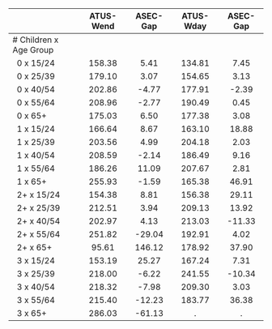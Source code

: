 
|                      |    ATUS-Wend |     ASEC-Gap |    ATUS-Wday |     ASEC-Gap |
| -------------------- | :----------: | :----------: | :----------: | :----------: |
| # Children x Age Group |              |              |              |              |
| &nbsp;&nbsp;0 x 15/24 |       158.38 |         5.41 |       134.81 |         7.45 |
| &nbsp;&nbsp;0 x 25/39 |       179.10 |         3.07 |       154.65 |         3.13 |
| &nbsp;&nbsp;0 x 40/54 |       202.86 |        -4.77 |       177.91 |        -2.39 |
| &nbsp;&nbsp;0 x 55/64 |       208.96 |        -2.77 |       190.49 |         0.45 |
| &nbsp;&nbsp;0 x 65+  |       175.03 |         6.50 |       177.38 |         3.08 |
| &nbsp;&nbsp;1 x 15/24 |       166.64 |         8.67 |       163.10 |        18.88 |
| &nbsp;&nbsp;1 x 25/39 |       203.56 |         4.99 |       204.18 |         2.03 |
| &nbsp;&nbsp;1 x 40/54 |       208.59 |        -2.14 |       186.49 |         9.16 |
| &nbsp;&nbsp;1 x 55/64 |       186.26 |        11.09 |       207.67 |         2.81 |
| &nbsp;&nbsp;1 x 65+  |       255.93 |        -1.59 |       165.38 |        46.91 |
| &nbsp;&nbsp;2+ x 15/24 |       154.38 |         8.81 |       156.38 |        29.11 |
| &nbsp;&nbsp;2+ x 25/39 |       212.51 |         3.94 |       209.13 |        13.92 |
| &nbsp;&nbsp;2+ x 40/54 |       202.97 |         4.13 |       213.03 |       -11.33 |
| &nbsp;&nbsp;2+ x 55/64 |       251.82 |       -29.04 |       192.91 |         4.02 |
| &nbsp;&nbsp;2+ x 65+ |        95.61 |       146.12 |       178.92 |        37.90 |
| &nbsp;&nbsp;3 x 15/24 |       153.19 |        25.27 |       167.24 |         7.31 |
| &nbsp;&nbsp;3 x 25/39 |       218.00 |        -6.22 |       241.55 |       -10.34 |
| &nbsp;&nbsp;3 x 40/54 |       218.32 |        -7.98 |       209.30 |         3.03 |
| &nbsp;&nbsp;3 x 55/64 |       215.40 |       -12.23 |       183.77 |        36.38 |
| &nbsp;&nbsp;3 x 65+  |       286.03 |       -61.13 |            . |            . |

